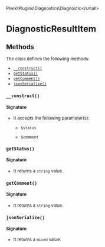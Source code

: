 <small>Piwik\Plugins\Diagnostics\Diagnostic\</small>

DiagnosticResultItem
====================

Methods
-------

The class defines the following methods:

- [`__construct()`](#__construct)
- [`getStatus()`](#getstatus)
- [`getComment()`](#getcomment)
- [`jsonSerialize()`](#jsonserialize)

<a name="__construct" id="__construct"></a>
<a name="__construct" id="__construct"></a>
### `__construct()`

#### Signature

-  It accepts the following parameter(s):
    - `$status`
      
    - `$comment`
      

<a name="getstatus" id="getstatus"></a>
<a name="getStatus" id="getStatus"></a>
### `getStatus()`

#### Signature

- It returns a `string` value.

<a name="getcomment" id="getcomment"></a>
<a name="getComment" id="getComment"></a>
### `getComment()`

#### Signature

- It returns a `string` value.

<a name="jsonserialize" id="jsonserialize"></a>
<a name="jsonSerialize" id="jsonSerialize"></a>
### `jsonSerialize()`

#### Signature

- It returns a `mixed` value.

